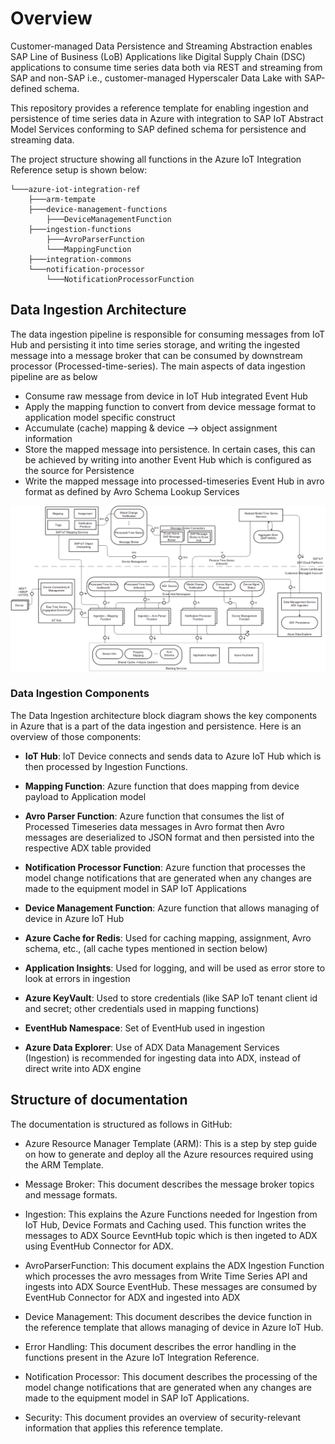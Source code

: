 # Overview

Customer-managed Data Persistence and Streaming Abstraction enables SAP Line of Business (LoB) Applications like Digital Supply Chain (DSC) applications to consume time series data both via REST and streaming from SAP and non-SAP i.e., customer-managed Hyperscaler Data Lake with SAP-defined schema. 

This repository provides a reference template for enabling ingestion and persistence of time series data in Azure with integration to SAP IoT Abstract Model Services conforming to SAP defined schema for persistence and streaming data.

The project structure showing all functions in the Azure IoT Integration Reference setup is shown below:

```
└───azure-iot-integration-ref
    ├───arm-tempate
    ├───device-management-functions
        ├───DeviceManagementFunction
    ├───ingestion-functions
        ├───AvroParserFunction
        └───MappingFunction
    ├───integration-commons
    └───notification-processor
        └───NotificationProcessorFunction
```

## Data Ingestion Architecture 

The data ingestion pipeline is responsible for consuming messages from IoT Hub and persisting it into time series storage, and writing the ingested message into a message broker that can be consumed by downstream processor (Processed-time-series). The main aspects of data ingestion pipeline are as below

- Consume raw message from device in IoT Hub integrated Event Hub
- Apply the mapping function to convert from device message format to application model specific construct
- Accumulate (cache) mapping & device --> object assignment information 
- Store the mapped message into persistence. In certain cases, this can be achieved by writing into another Event Hub which is configured as the source for Persistence
- Write the mapped message into processed-timeseries Event Hub in avro format as defined by Avro Schema Lookup Services

![reference-architecture](img/azure-components-overview.png)

### Data Ingestion Components

The Data Ingestion architecture block diagram shows the key components in Azure that is a part of the data ingestion and persistence. Here is an overview of those components:  

- **IoT Hub**: IoT Device connects and sends data to Azure IoT Hub which is then processed by Ingestion Functions.

- **Mapping Function**: Azure function that does mapping from device payload to Application model

- **Avro Parser Function**: Azure function that consumes the list of Processed Timeseries data messages in Avro format then Avro messages are deserialized to JSON format and then persisted into the respective ADX table provided

- **Notification Processor Function**: Azure function that processes the model change notifications that are generated when any changes are made to the equipment model in SAP IoT Applications

- **Device Management Function**: Azure function that allows managing of device in Azure IoT Hub

- **Azure Cache for Redis**: Used for caching mapping, assignment, Avro schema, etc., (all cache types mentioned in section below) 

- **Application Insights**: Used for logging, and will be used as error store to look at errors in ingestion 

- **Azure KeyVault**: Used to store credentials (like SAP IoT tenant client id and secret; other credentials used in mapping functions) 

- **EventHub Namespace**: Set of EventHub used in ingestion 

- **Azure Data Explorer**: Use of ADX Data Management Services (Ingestion) is recommended for ingesting data into ADX, instead of direct write into ADX engine


## Structure of documentation

The documentation is structured as follows in GitHub:

- Azure Resource Manager Template (ARM): This is a step by step guide on how to generate and deploy all the Azure resources required using the ARM Template.

- Message Broker: This document describes the message broker topics and message formats.

- Ingestion: This explains the Azure Functions needed for Ingestion from IoT Hub, Device Formats and Caching used. This function writes the messages to ADX Source EevntHub topic which is then ingeted to ADX using EventHub Connector for ADX.

- AvroParserFunction: This document explains the ADX Ingestion Function which processes the avro messages from Write Time Series API and ingests into ADX Source EventHub. These messages are consumed by EventHub Connector for ADX and ingested into ADX

- Device Management: This document describes the device function in the reference template that allows managing of device in Azure IoT Hub.

- Error Handling: This document describes the error handling in the functions present in the Azure IoT Integration Reference.

- Notification Processor: This document describes the processing of the model change notifications that are generated when any changes are made to the equipment model in SAP IoT Applications.

- Security: This document provides an overview of security-relevant information that applies this reference template. 